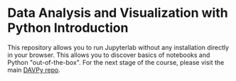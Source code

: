 # Data Analysis and Visualization with Python Introduction

This repository allows you to run Jupyterlab without any installation directly in your browser. This allows you to discover basics of notebooks and Python "out-of-the-box". For the next stage of the course, please visit the main [DAVPy repo](https://github.com/guiwitz/DAVPy). 